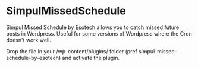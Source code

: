 SimpulMissedSchedule
====================

Simpul Missed Schedule by Esotech allows you to catch missed future posts in Wordpress. Useful for some versions of Wordpress where the Cron doesn't work well. 

Drop the file in your /wp-content/plugins/ folder (pref simpul-missed-schedule-by-esotech) and activate the plugin.
